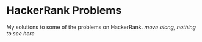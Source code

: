 # HackerRank Problems
My solutions to some of the problems on HackerRank.
*move along, nothing to see here*
